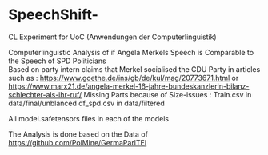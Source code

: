 # SpeechShift-
CL Experiment for UoC   (Anwendungen der Computerlinguistik)

Computerlinguistic Analysis of if Angela Merkels Speech is Comparable to the Speech of SPD Politicians  
Based on party intern claims that Merkel socialised the CDU Party in articles such as : https://www.goethe.de/ins/gb/de/kul/mag/20773671.html  or https://www.marx21.de/angela-merkel-16-jahre-bundeskanzlerin-bilanz-schlechter-als-ihr-ruf/
Missing Parts because of Size-issues : 
Train.csv in data/final/unblanced
df_spd.csv in data/filtered

All model.safetensors  files in each of the models

The Analysis is done based on the Data of https://github.com/PolMine/GermaParlTEI  
